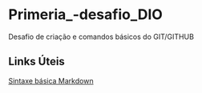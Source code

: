 # Primeria_-desafio_DIO
Desafio de criação e comandos básicos do GIT/GITHUB

## Links Úteis
[Sintaxe básica Markdown](https://markdown.net.br/sintaxe-basica/)  
